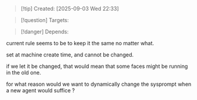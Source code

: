 
>[!tip] Created: [2025-09-03 Wed 22:33]

>[!question] Targets: 

>[!danger] Depends: 

current rule seems to be to keep it the same no matter what.

set at machine create time, and cannot be changed.

if we let it be changed, that would mean that some faces might be running in the old one.

for what reason would we want to dynamically change the sysprompt when a new agent would suffice ?


